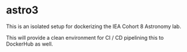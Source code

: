 # astro3
This is an isolated setup for dockerizing the IEA Cohort 8 Astronomy lab.

This will provide a clean environment for CI / CD pipelining this to DockerHub as well.
